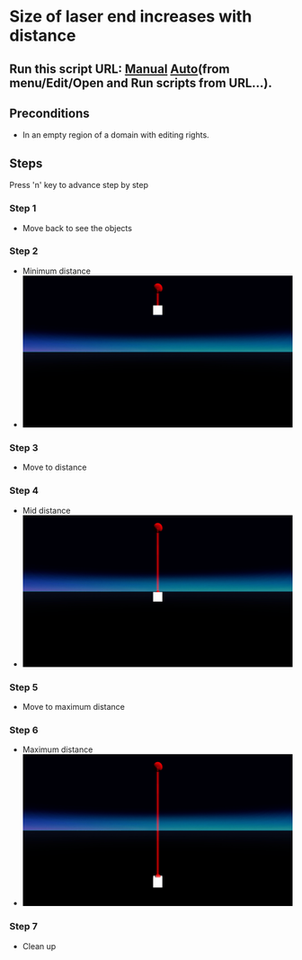 # Size of laser end increases with distance
## Run this script URL: [Manual](./test.js?raw=true)   [Auto](./testAuto.js?raw=true)(from menu/Edit/Open and Run scripts from URL...).

## Preconditions
- In an empty region of a domain with editing rights.

## Steps
Press 'n' key to advance step by step

### Step 1
- Move back to see the objects
### Step 2
- Minimum distance
- ![](./ExpectedImage_00000.png)
### Step 3
- Move to distance
### Step 4
- Mid distance
- ![](./ExpectedImage_00001.png)
### Step 5
- Move to maximum distance
### Step 6
- Maximum distance
- ![](./ExpectedImage_00002.png)
### Step 7
- Clean up
